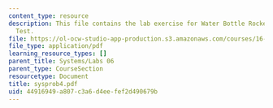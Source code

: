 ```yaml
---
content_type: resource
description: This file contains the lab exercise for Water Bottle Rocket Build and
  Test.
file: https://ol-ocw-studio-app-production.s3.amazonaws.com/courses/16-01-unified-engineering-i-ii-iii-iv-fall-2005-spring-2006/44916949a807c3a6d4eefef2d490679b_sysprob4.pdf
file_type: application/pdf
learning_resource_types: []
parent_title: Systems/Labs 06
parent_type: CourseSection
resourcetype: Document
title: sysprob4.pdf
uid: 44916949-a807-c3a6-d4ee-fef2d490679b
---
```

